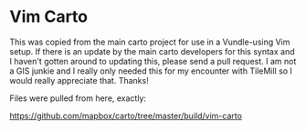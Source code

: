 # Vim Carto

This was copied from the main carto project for use in a Vundle-using Vim
setup. If there is an update by the main carto developers for this syntax and
I haven't gotten around to updating this, please send a pull request. I am not
a GIS junkie and I really only needed this for my encounter with TileMill so
I would really appreciate that. Thanks!

Files were pulled from here, exactly:

https://github.com/mapbox/carto/tree/master/build/vim-carto
